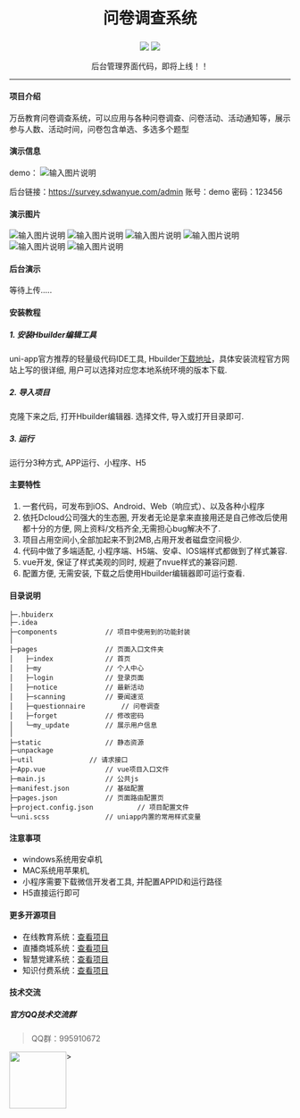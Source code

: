
<h1 align="center">问卷调查系统</h1>

<h5 align="center"></h5>
<div align="center">
 
[![](https://img.shields.io/badge/QQ%E7%BE%A4-995910672-green)](https://qm.qq.com/cgi-bin/qm/qr?k=JShAyXeoKqg2lWFEUSElxELImhjeMG4y&jump_from=webapi)
[![](https://img.shields.io/badge/%E9%83%A8%E7%BD%B2%E6%96%87%E6%A1%A3-%E7%82%B9%E5%87%BB%E6%9F%A5%E7%9C%8B-brightgreen)](https://www.kancloud.cn/wanyuekeji/wenjuan/2723733)


 后台管理界面代码，即将上线！！

------------------------------------------------------------------------
</div>

#### 项目介绍
万岳教育问卷调查系统，可以应用与各种问卷调查、问卷活动、活动通知等，展示参与人数、活动时间，问卷包含单选、多选多个题型

#### 演示信息
demo：
![输入图片说明](%E6%BC%94%E7%A4%BA%E6%95%88%E6%9E%9C%E5%9B%BE/%E6%BC%94%E7%A4%BA%E4%BA%8C%E7%BB%B4%E7%A0%81.png)

后台链接：https://survey.sdwanyue.com/admin   账号：demo   密码：123456

#### 演示图片
![输入图片说明](%E6%BC%94%E7%A4%BA%E6%95%88%E6%9E%9C%E5%9B%BE/QQ%E5%9B%BE%E7%89%8720220413100611.jpg)
![输入图片说明](%E6%BC%94%E7%A4%BA%E6%95%88%E6%9E%9C%E5%9B%BE/QQ%E5%9B%BE%E7%89%8720220412161003.jpg)
![输入图片说明](%E6%BC%94%E7%A4%BA%E6%95%88%E6%9E%9C%E5%9B%BE/QQ%E5%9B%BE%E7%89%8720220412161000.jpg)
![输入图片说明](%E6%BC%94%E7%A4%BA%E6%95%88%E6%9E%9C%E5%9B%BE/QQ%E5%9B%BE%E7%89%8720220412160957.jpg)
![输入图片说明](%E6%BC%94%E7%A4%BA%E6%95%88%E6%9E%9C%E5%9B%BE/QQ%E5%9B%BE%E7%89%8720220412160954.jpg)
![输入图片说明](%E6%BC%94%E7%A4%BA%E6%95%88%E6%9E%9C%E5%9B%BE/QQ%E5%9B%BE%E7%89%8720220413100604.jpg)

#### 后台演示
等待上传.....

#### 安装教程

##### 1. 安装Hbuilder编辑工具

uni-app官方推荐的轻量级代码IDE工具, Hbuilder[下载地址](http://www.dcloud.io/hbuilderx.html)，具体安装流程官方网站上写的很详细, 用户可以选择对应您本地系统环境的版本下载.

##### 2. 导入项目
克隆下来之后, 打开Hbuilder编辑器. 选择文件, 导入或打开目录即可.

##### 3.  运行
运行分3种方式, APP运行、小程序、H5

#### 主要特性
  
1. 一套代码，可发布到iOS、Android、Web（响应式）、以及各种小程序
1. 依托Dcloud公司强大的生态圈, 开发者无论是拿来直接用还是自己修改后使用都十分的方便, 网上资料/文档齐全,无需担心bug解决不了.
1. 项目占用空间小,全部加起来不到2MB,占用开发者磁盘空间极少.
1. 代码中做了多端适配, 小程序端、H5端、安卓、IOS端样式都做到了样式兼容.
1. vue开发, 保证了样式美观的同时, 规避了nvue样式的兼容问题.
1. 配置方便, 无需安装, 下载之后使用Hbuilder编辑器即可运行查看. 

#### 目录说明
```           
├─.hbuiderx        		
├─.idea              	
├─components          	// 项目中使用到的功能封装	
│
├─pages      			// 页面入口文件夹
│	├─index				// 首页
│	├─my				// 个人中心
│	├─login				// 登录页面
│	├─notice			// 最新活动
│	├─scanning			// 要闻速览
│	├─questionnaire			// 问卷调查
│	├─forget			// 修改密码
│	└─my_update			// 展示用户信息
│
├─static            	// 静态资源
├─unpackage
├─util				// 请求接口
├─App.vue				// vue项目入口文件
├─main.js				// 公共js
├─manifest.json			// 基础配置 
├─pages.json			// 页面路由配置页
├─project.config.json			// 项目配置文件
└─uni.scss				// uniapp内置的常用样式变量

```

#### 注意事项

- windows系统用安卓机
- MAC系统用苹果机,
- 小程序需要下载微信开发者工具, 并配置APPID和运行路径
- H5直接运行即可

#### 更多开源项目

- 在线教育系统：[查看项目](https://gitee.com/WanYueKeJi/wanyue_education_web)
- 直播商城系统：[查看项目](http://gitee.com/WanYueKeJi/wanyue_zhibo_web)
- 智慧党建系统：[查看项目](http://gitee.com/WanYueKeJi/wanyue_dangjian)
- 知识付费系统：[查看项目](http://gitee.com/WanYueKeJi/Wanyue-knowledge-payment-UNI-APP)

#### 技术交流

##### 官方QQ技术交流群

> QQ群：995910672
 <img class="kefu_weixin" style="float:left;" src="https://images.gitee.com/uploads/images/2021/0524/181101_c6bda503_2242923.jpeg" width="102" height="102"/>
>